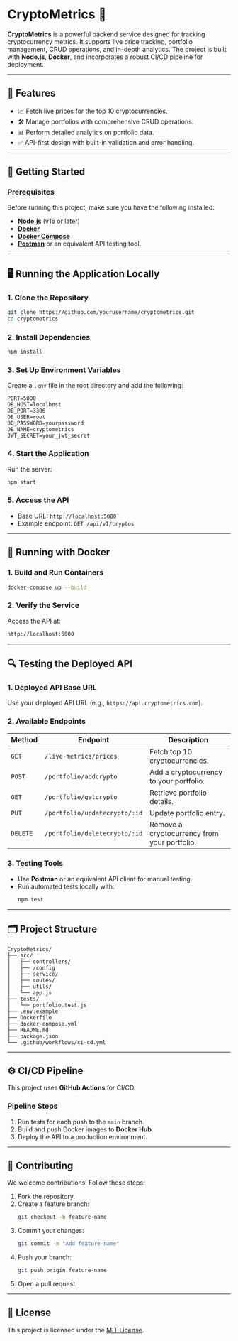 # **CryptoMetrics** 🌟

**CryptoMetrics** is a powerful backend service designed for tracking cryptocurrency metrics. It supports live price tracking, portfolio management, CRUD operations, and in-depth analytics. The project is built with **Node.js**, **Docker**, and incorporates a robust CI/CD pipeline for deployment.

---

## 🌟 **Features**
- 📈 Fetch live prices for the top 10 cryptocurrencies.
- 🛠️ Manage portfolios with comprehensive CRUD operations.
- 📊 Perform detailed analytics on portfolio data.
- ✅ API-first design with built-in validation and error handling.

---

## 🚀 **Getting Started**

### **Prerequisites**
Before running this project, make sure you have the following installed:
- **[Node.js](https://nodejs.org/)** (v16 or later)
- **[Docker](https://www.docker.com/)**
- **[Docker Compose](https://docs.docker.com/compose/)**
- **[Postman](https://www.postman.com/)** or an equivalent API testing tool.

---

## 🖥️ **Running the Application Locally**

### **1. Clone the Repository**
```bash
git clone https://github.com/yourusername/cryptometrics.git
cd cryptometrics
```

### **2. Install Dependencies**
```bash
npm install
```

### **3. Set Up Environment Variables**
Create a `.env` file in the root directory and add the following:
```env
PORT=5000
DB_HOST=localhost
DB_PORT=3306
DB_USER=root
DB_PASSWORD=yourpassword
DB_NAME=cryptometrics
JWT_SECRET=your_jwt_secret
```

### **4. Start the Application**
Run the server:
```bash
npm start
```

### **5. Access the API**
- Base URL: `http://localhost:5000`
- Example endpoint: `GET /api/v1/cryptos`

---

## 🐳 **Running with Docker**

### **1. Build and Run Containers**
```bash
docker-compose up --build
```

### **2. Verify the Service**
Access the API at:
```bash
http://localhost:5000
```

---

## 🔍 **Testing the Deployed API**

### **1. Deployed API Base URL**
Use your deployed API URL (e.g., `https://api.cryptometrics.com`).

### **2. Available Endpoints**
| **Method** | **Endpoint**              | **Description**                              |
|------------|---------------------------|----------------------------------------------|
| `GET`      | `/live-metrics/prices`         | Fetch top 10 cryptocurrencies.              |
| `POST`     | `/portfolio/addcrypto`       | Add a cryptocurrency to your portfolio.     |
| `GET`      | `/portfolio/getcrypto`       | Retrieve portfolio details.                 |
| `PUT`      | `/portfolio/updatecrypto/:id`   | Update portfolio entry.                     |
| `DELETE`   | `/portfolio/deletecrypto/:id`   | Remove a cryptocurrency from your portfolio.|

### **3. Testing Tools**
- Use **Postman** or an equivalent API client for manual testing.
- Run automated tests locally with:
  ```bash
  npm test
  ```

---

## 🗂️ **Project Structure**
```
CryptoMetrics/
├── src/
│   ├── controllers/
│   ├── /config
│   ├── service/
│   ├── routes/
│   ├── utils/
│   └── app.js
├── tests/
│   └── portfolio.test.js
├── .env.example
├── Dockerfile
├── docker-compose.yml
├── README.md
├── package.json
└── .github/workflows/ci-cd.yml
```

---

## ⚙️ **CI/CD Pipeline**

This project uses **GitHub Actions** for CI/CD.

### **Pipeline Steps**
1. Run tests for each push to the `main` branch.
2. Build and push Docker images to **Docker Hub**.
3. Deploy the API to a production environment.

---

## 🤝 **Contributing**

We welcome contributions! Follow these steps:
1. Fork the repository.
2. Create a feature branch:
   ```bash
   git checkout -b feature-name
   ```
3. Commit your changes:
   ```bash
   git commit -m "Add feature-name"
   ```
4. Push your branch:
   ```bash
   git push origin feature-name
   ```
5. Open a pull request.

---

## 📜 **License**
This project is licensed under the [MIT License](LICENSE).
